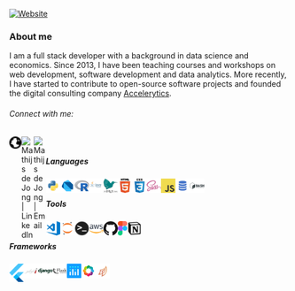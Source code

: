 [![Website](https://img.shields.io/website?label=mathijsdejong.info&style=for-the-badge&url=https%3A%2F%2Fmathijsdejong.info)](https://mathijsdejong.info)

### About me
I am a full stack developer with a background in data science and economics. Since 2013, I have been teaching courses and workshops on web development, software development and data analytics. More recently, I have started to contribute to open-source software projects and founded the digital consulting company [Accelerytics][company].

###### Connect with me:
[<img align="left" alt="mathijsdejong.info" width="22px" src="https://raw.githubusercontent.com/iconic/open-iconic/master/svg/globe.svg" />][website]
[<img align="left" alt="Mathijs de Jong | LinkedIn" width="22px" src="https://cdn.jsdelivr.net/npm/simple-icons@v3/icons/linkedin.svg" />][linkedin]
[<img align="left" alt="Mathijs de Jong | Email" width="22px" src="https://cdn.jsdelivr.net/npm/simple-icons@3.13.0/icons/gmail.svg">][email]

<br />

##### Languages
[<img align="left" alt="Python" width="26px" src="icons/python.png" />](https://docs.python.org/3/)
[<img align="left" alt="Dart" width="26px" src="icons/dart.svg" />](https://dart.dev/)
[<img align="left" alt="R" width="26px" src="icons/r.png" />](https://www.r-project.org/)
[<img align="left" alt="Java" width="26px" src="icons/java.png" />](https://docs.oracle.com/javase/7/docs/technotes/guides/language/)
[<img align="left" alt="LaTeX" width="26px" src="icons/latex.png" />](https://www.latex-project.org/)
<img align="left" alt="HTML5" width="26px" src="icons/html.png" />
<img align="left" alt="CSS3" width="26px" src="icons/css.png" />
<img align="left" alt="Sass" width="26px" src="icons/sass.png" />
<img align="left" alt="JavaScript" width="26px" src="icons/javascript.png" />
<img align="left" alt="SQL" width="26px" src="icons/sql.png" />
<img align="left" alt="Bash" width="26px" src="icons/bash.png" />

<br />

##### Tools
[<img align="left" alt="Visual Studio Code" width="26px" src="icons/visual-studio-code.png" />](code.visualstudio.com)
[<img align="left" alt="Jupyter Notebook" width="26px" src="icons/jupyter-notebook.png" />](https://jupyter.org/)
<img align="left" alt="Terminal" width="26px" src="icons/terminal.png" />
[<img align="left" alt="Amazon Web Services" width="26px" src="icons/aws.png" />](https://aws.amazon.com)
[<img align="left" alt="GitHub" width="26px" src="icons/github.png" />](https://github.com)
[<img align="left" alt="Figma" height="26px" src="icons/figma.svg" />](https://figma.com)
[<img align="left" alt="Notion" width="26px" src="icons/notion.png" />](https://notion.so)

<br />

##### Frameworks
[<img align="left" alt="Flutter" width="26px" src="icons/flutter.png" />](https://flutter.dev)
[<img align="left" alt="Jekyll" width="26px" src="icons/jekyll.png" />](https://jekyllrb.com)
[<img align="left" alt="Django" width="26px" src="icons/django.png" />](https://www.djangoproject.com/)
[<img align="left" alt="Flask" width="26px" src="icons/flask.png" />](https://palletsprojects.com/p/flask/)
[<img align="left" alt="Plotly Dash" width="26px" src="icons/plotly.svg" />](https://plotly.com)
[<img align="left" alt="Bokeh" width="26px" src="icons/bokeh.png" />](https://bokeh.org)
[<img align="left" alt="Dask" width="26px" src="icons/dask.svg" />](https://dask.org)

[website]: https://mathijsdejong.info
[company]: https://accelerytics.com
[linkedin]: https://linkedin.com/in/mathijsdejong995/
[email]: mathijs@accelerytics.com